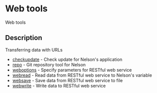 # Web tools

Web tools

## Description

Transferring data with URLs

- [checkupdate](checkupdate.md) - Check update for Nelson's application
- [repo](repo.md) - Git repository tool for Nelson
- [weboptions](weboptions.md) - Specify parameters for RESTful web service
- [webread](webread.md) - Read data from RESTful web service to Nelson's variable
- [websave](websave.md) - Save data from RESTful web service to file
- [webwrite](webwrite.md) - Write data to RESTful web service
